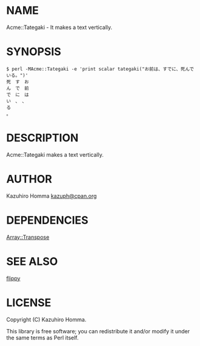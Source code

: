 # NAME

Acme::Tategaki - It makes a text vertically.

# SYNOPSIS

    $ perl -MAcme::Tategaki -e 'print scalar tategaki("お前は、すでに、死んでいる。")'
    死　す　お
    ん　で　前
    で　に　は
    い　、　、
    る
    。

# DESCRIPTION

Acme::Tategaki makes a text vertically.

# AUTHOR

Kazuhiro Homma <kazuph@cpan.org>

# DEPENDENCIES

[Array::Transpose](http://search.cpan.org/perldoc?Array::Transpose)

# SEE ALSO

[flippy](https://rubygems.org/gems/flippy)

# LICENSE

Copyright (C) Kazuhiro Homma.

This library is free software; you can redistribute it and/or modify
it under the same terms as Perl itself.
